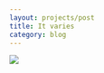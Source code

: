 ```yaml
---
layout: projects/post
title: It varies
category: blog
---
```

<img class="smallPic" src="../../img/myEmotions.gif">
